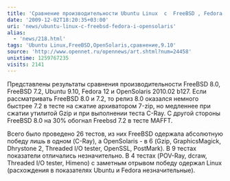 ```yaml
---
title: 'Сравнение производительности Ubuntu Linux  c  FreeBSD , Fedora и OpenSolaris'
date: '2009-12-02T18:20:35+03:00'
uri: 'news/ubuntu-linux-c-freebsd-fedora-i-opensolaris'
alias: 
  - 'news/218.html'
tags: 'Ubuntu Linux,FreeBSD,OpenSolaris,сравнение,9.10'
source: 'http://www.opennet.ru/opennews/art.shtml?num=24458'
unixtime: 1259767235
visits: 2141
---
```

Представлены результаты сравнения производительности FreeBSD 8.0, FreeBSD 7.2, Ubuntu 9.10, Fedora 12 и OpenSolaris 2010.02 b127. Если рассматривать FreeBSD 8.0 и 7.2, то релиз 8.0 оказался немного быстрее 7.2 в тесте на сжатие архиватором 7-zip, но медленнее при сжатии утилитой Gzip и при выполнении теста C-Ray. С другой стороны FreeBSD 8.0 на 30% обогнал Freebsd 7.2 в тесте MAFFT.

Всего было проведено 26 тестов, из них FreeBSD одержала абсолютную победу лишь в одном (C-Ray), а OpenSolaris - в 6 (Gzip, GraphicsMagick, Dhrystone 2, Threaded I/O tester, OpenSSL, PostMark). В 9 тестах показатели отличались незначительно. В 4 тестах (POV-Ray, dcraw, Threaded I/O tester, Himeno) с заметным отрывом победу одержал Linux (расхождения в показателях Ubuntu и Fedora незначительные).
